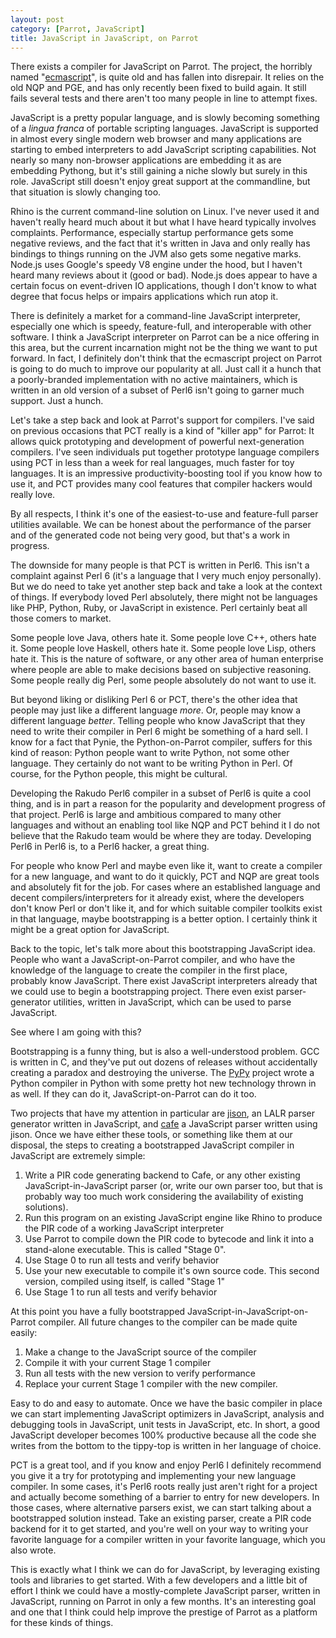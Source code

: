```yaml
---
layout: post
category: [Parrot, JavaScript]
title: JavaScript in JavaScript, on Parrot
---
```


There exists a compiler for JavaScript on Parrot. The project, the horribly
named "[ecmascript][]", is quite old and has fallen into disrepair. It
relies on the old NQP and PGE, and has only recently been fixed to build
again. It still fails several tests and there aren't too many people in line
to attempt fixes.

[ecmascript]: http://github.com/parrot/ecmascript

JavaScript is a pretty popular language, and is slowly becoming something of
a *lingua franca* of portable scripting languages. JavaScript is supported in
almost every single modern web browser and many applications are starting to
embed interpreters to add JavaScript scripting capabilities. Not nearly so
many non-browser applications are embedding it as are embedding Pythong, but
it's still gaining a niche slowly but surely in this role. JavaScript still
doesn't enjoy great support at the commandline, but that situation is slowly
changing too.

Rhino is the current command-line solution on Linux. I've never used it and
haven't really heard much about it but what I have heard typically involves
complaints. Performance, especially startup performance gets some negative
reviews, and the fact that it's written in Java and only really has bindings
to things running on the JVM also gets some negative marks. Node.js uses
Google's speedy V8 engine under the hood, but I haven't heard many reviews
about it (good or bad). Node.js does appear to have a certain focus on
event-driven IO applications, though I don't know to what degree that focus
helps or impairs applications which run atop it.

There is definitely a market for a command-line JavaScript interpreter,
especially one which is speedy, feature-full, and interoperable with other
software. I think a JavaScript interpreter on Parrot can be a nice offering in
this area, but the current incarnation might not be the thing we want to put
forward. In fact, I definitely don't think that the ecmascript project on
Parrot is going to do much to improve our popularity at all. Just call it a
hunch that a poorly-branded implementation with no active maintainers, which
is written in an old version of a subset of Perl6 isn't going to garner much
support. Just a hunch.

Let's take a step back and look at Parrot's support for compilers. I've
said on previous occasions that PCT really is a kind of "killer app" for
Parrot: It allows quick prototyping and development of powerful
next-generation compilers. I've seen individuals put together prototype
language compilers using PCT in less than a week for real languages, much
faster for toy languages. It is an impressive productivity-boosting tool if
you know how to use it, and PCT provides many cool features that compiler
hackers would really love.

By all respects, I think it's one of the easiest-to-use and feature-full
parser utilities available. We can be honest about the performance of
the parser and of the generated code not being very good, but that's a work
in progress.

The downside for many people is that PCT is written in Perl6. This isn't a
complaint against Perl 6 (it's a language that I very much enjoy personally).
But we do need to take yet another step back and take a look at the context of
things. If everybody loved Perl absolutely, there might not be languages like
PHP, Python, Ruby, or JavaScript in existence. Perl certainly beat all those
comers to market.

Some people love Java, others hate it. Some people love C++, others hate it.
Some people love Haskell, others hate it. Some people love Lisp, others hate
it. This is the nature of software, or any other area of human enterprise
where people are able to make decisions based on subjective reasoning. Some
people really dig Perl, some people absolutely do not want to use it.

But beyond liking or disliking Perl 6 or PCT, there's the other idea that
people may just like a different language *more*. Or, people may know a
different language *better*. Telling people who know JavaScript that they
need to write their compiler in Perl 6 might be something of a hard sell. I
know for a fact that Pynie, the Python-on-Parrot compiler, suffers for this
kind of reason: Python people want to write Python, not some other language.
They certainly do not want to be writing Python in Perl. Of course, for the
Python people, this might be cultural.

Developing the Rakudo Perl6 compiler in a subset of Perl6 is quite a cool
thing, and is in part a reason for the popularity and development progress
of that project. Perl6 is large and ambitious compared to many other languages
and without an enabling tool like NQP and PCT behind it I do not believe that
the  Rakudo team would be where they are today. Developing Perl6 in Perl6 is,
to a Perl6 hacker, a great thing.

For people who know Perl and maybe even like it, want to create a compiler for
a new language, and want to do it quickly, PCT and NQP are great tools and
absolutely fit for the job. For cases where an established language and
decent compilers/interpreters for it already exist, where the developers don't
know Perl or don't like it, and for which suitable compiler toolkits exist
in that language, maybe bootstrapping is a better option. I certainly think it
might be a great option for JavaScript.

Back to the topic, let's talk more about this bootstrapping JavaScript idea.
People who want a JavaScript-on-Parrot compiler, and who have the knowledge of
the language to create the compiler in the first place, probably know
JavaScript. There exist JavaScript interpreters already that we could use to
begin a bootstrapping project. There even exist parser-generator utilities,
written in JavaScript, which can be used to parse JavaScript.

See where I am going with this?

Bootstrapping is a funny thing, but is also a well-understood problem. GCC
is written in C, and they've put out dozens of releases without accidentally
creating a paradox and destroying the universe. The [PyPy][] project wrote
a Python compiler in Python with some pretty hot new technology thrown in as
well. If they can do it, JavaScript-on-Parrot can do it too.

[PyPy]: http://pypy.org

Two projects that have my attention in particular are [jison][], an LALR
parser generator written in JavaScript, and [cafe][] a JavaScript parser
written using jison. Once we have either these tools, or something like them
at our disposal, the steps to creating a bootstrapped JavaScript compiler in
JavaScript are extremely simple:

1. Write a PIR code generating backend to Cafe, or any other existing
   JavaScript-in-JavaScript parser (or, write our own parser too, but that
   is probably way too much work considering the availability of existing
   solutions).
2. Run this program on an existing JavaScript engine like Rhino to produce the
   PIR code of a working JavaScript interpreter
3. Use Parrot to compile down the PIR code to bytecode and link it into a
   stand-alone executable. This is called "Stage 0".
4. Use Stage 0 to run all tests and verify behavior
5. Use your new executable to compile it's own source code. This second
   version, compiled using itself, is called "Stage 1"
6. Use Stage 1 to run all tests and verify behavior

[cafe]: http://github.com/zaach/cafe
[jison]: http://jison.org

At this point you have a fully bootstrapped JavaScript-in-JavaScript-on-Parrot
compiler. All future changes to the compiler can be made quite easily:

1. Make a change to the JavaScript source of the compiler
2. Compile it with your current Stage 1 compiler
3. Run all tests with the new version to verify performance
4. Replace your current Stage 1 compiler with the new compiler.

Easy to do and easy to automate. Once we have the basic compiler in place we
can start implementing JavaScript optimizers in JavaScript, analysis and
debugging tools in JavaScript, unit tests in JavaScript, etc. In short, a
good JavaScript developer becomes 100% productive because all the code she
writes from the bottom to the tippy-top is written in her language of choice.

PCT is a great tool, and if you know and enjoy Perl6 I definitely recommend
you give it a try for prototyping and implementing your new language compiler.
In some cases, it's Perl6 roots really just aren't right for a project and
actually become something of a barrier to entry for new developers. In those
cases, where alternative parsers exist, we can start talking about a
bootstrapped solution instead. Take an existing parser, create a PIR code
backend for it to get started, and you're well on your way to writing your
favorite language for a compiler written in your favorite language, which you
also wrote.

This is exactly what I think we can do for JavaScript, by leveraging existing
tools and libraries to get started. With a few developers and a little bit of
effort I think we could have a mostly-complete JavaScript parser, written in
JavaScript, running on Parrot in only a few months. It's an interesting goal
and one that I think could help improve the prestige of Parrot as a platform
for these kinds of things.

